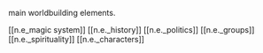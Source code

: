 main worldbuilding elements.

[[n.e_magic system]]
[[n.e._history]]
[[n.e._politics]]
[[n.e._groups]]
[[n.e._spirituality]]
[[n.e._characters]]
